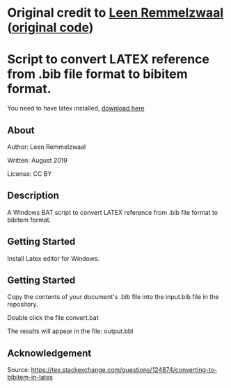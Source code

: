 # Original credit to [Leen Remmelzwaal](https://github.com/leenremm) ([original code](https://bitbucket.org/leenremm/latex-bibitem-converter/src/master/))

# Script to convert LATEX reference from .bib file format to bibitem format.

You need to have latex installed, [download here](https://miktex.org/download)

## About

Author: Leen Remmelzwaal

Written: August 2019

License: CC BY

## Description

A Windows BAT script to convert LATEX reference from .bib file format to bibitem format.

## Getting Started

Install Latex editor for Windows.

## Getting Started

Copy the contents of your document's .bib file into the input.bib file in the repository.

Double click the file convert.bat

The results will appear in the file: output.bbl

## Acknowledgement

Source: https://tex.stackexchange.com/questions/124874/converting-to-bibitem-in-latex
